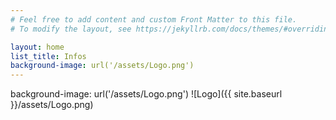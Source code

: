 ```yaml
---
# Feel free to add content and custom Front Matter to this file.
# To modify the layout, see https://jekyllrb.com/docs/themes/#overriding-theme-defaults

layout: home
list_title: Infos
background-image: url('/assets/Logo.png')
---
```

background-image: url('/assets/Logo.png')
![Logo]({{ site.baseurl }}/assets/Logo.png)


